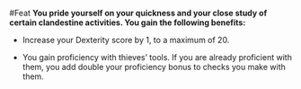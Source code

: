 #Feat
**You pride yourself on your quickness and your close study of certain clandestine activities. You gain the following benefits:**

* Increase your Dexterity score by 1, to a maximum of 20.

* You gain proficiency with thieves’ tools. If you are already proficient with them, you add double your proficiency bonus to checks you make with them.